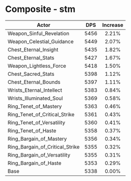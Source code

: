 # Composite - stm
| Actor | DPS | Increase |
|---|:---:|:---:|
|Weapon_Sinful_Revelation|5456|2.21%|
|Weapon_Celestial_Guidance|5449|2.07%|
|Chest_Eternal_Insight|5435|1.82%|
|Chest_Eternal_Stats|5427|1.67%|
|Weapon_Lightless_Force|5418|1.50%|
|Chest_Sacred_Stats|5398|1.12%|
|Chest_Eternal_Bounds|5397|1.11%|
|Wrists_Eternal_Intellect|5383|0.84%|
|Wrists_Illuminated_Soul|5369|0.58%|
|Ring_Tenet_of_Mastery|5363|0.46%|
|Ring_Tenet_of_Critical_Strike|5361|0.43%|
|Ring_Tenet_of_Versatility|5360|0.41%|
|Ring_Tenet_of_Haste|5358|0.37%|
|Ring_Bargain_of_Mastery|5356|0.34%|
|Ring_Bargain_of_Critical_Strike|5355|0.32%|
|Ring_Bargain_of_Versatility|5355|0.31%|
|Ring_Bargain_of_Haste|5353|0.29%|
|Base|5338|0.00%|
